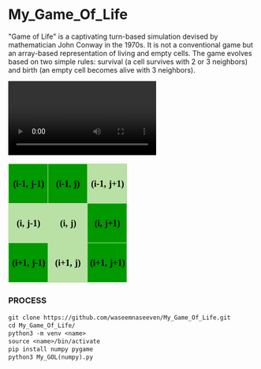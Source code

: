 # My_Game_Of_Life
"Game of Life" is a captivating turn-based simulation devised by mathematician John Conway in the 1970s. It is not a conventional game but an array-based representation of living and empty cells. The game evolves based on two simple rules: survival (a cell survives with 2 or 3 neighbors) and birth (an empty cell becomes alive with 3 neighbors).

![GOL](img/GOL.mp4)

![Screenshot](img/GameOfLifeDiagram.png)

### PROCESS

```
git clone https://github.com/waseemnaseeven/My_Game_Of_Life.git
cd My_Game_Of_Life/
python3 -m venv <name>
source <name>/bin/activate
pip install numpy pygame
python3 My_GOL(numpy).py
```
